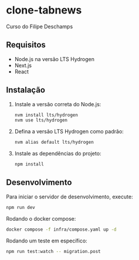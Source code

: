 # clone-tabnews

Curso do Filipe Deschamps

## Requisitos

- Node.js na versão LTS Hydrogen
- Next.js
- React

## Instalação

1. Instale a versão correta do Node.js:

   ```sh
   nvm install lts/hydrogen
   nvm use lts/hydrogen
   ```

2. Defina a versão LTS Hydrogen como padrão:

   ```sh
   nvm alias default lts/hydrogen
   ```

3. Instale as dependências do projeto:
   ```sh
   npm install
   ```

## Desenvolvimento

Para iniciar o servidor de desenvolvimento, execute:

```sh
npm run dev
```

<!--
Versão do node:
nvm install lts/hydrogen
nvm install

Versão do node default:
nvm alias default lts/hydrogen
-->

Rodando o docker compose:

```sh
docker compose -f infra/compose.yaml up -d
```

Rodando um teste em específico:

```sh
npm run test:watch -- migration.post
```
